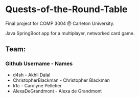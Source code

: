 # Quests-of-the-Round-Table

Final project for COMP 3004 @ Carleton University.

Java SpringBoot app for a multiplayer, networked card game.

## Team:
### Github Username - Names

* d4sh - Akhil Dalal
* ChristopherBlackman - Christopher Blackman
* k1c - Carolyne Pelletier
* AlexaDeGrandmont - Alexa de Grandmont

